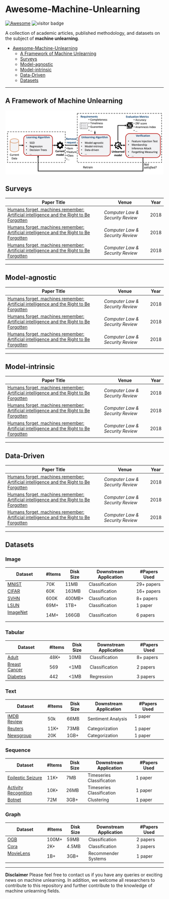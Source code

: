 # Awesome-Machine-Unlearning

[![Awesome](https://awesome.re/badge.svg)](https://awesome.re)
![visitor badge](https://visitor-badge.glitch.me/badge?page_id=tamlhp.awesome-machine-unlearning) 

A collection of academic articles, published methodology, and datasets on the subject of **machine unlearning**.

- [Awesome-Machine-Unlearning](#awesome-machine-unlearning)
  - [ A Framework of Machine Unlearning](#a-framework-of-machine-unlearning)
  - [Surveys](#surveys)
  - [Model-agnostic](#model-agnostic)
  - [Model-intrinsic](#model-intrinsic)
  - [Data-Driven](#data-driven)
  - [Datasets](#datasets)

----------

## A Framework of Machine Unlearning
[![timeline](framework.png)](https://www.linkedin.com/in/tamlhp/)

## Surveys
| **Paper Title** | **Venue** | **Year** | 
| --------------- | ---- | ---- | 
| [Humans forget, machines remember: Artificial intelligence and the Right to Be Forgotten](https://www.sciencedirect.com/science/article/pii/S0267364917302091) | _Computer Law & Security Review_ | 2018 |
| [Humans forget, machines remember: Artificial intelligence and the Right to Be Forgotten](https://www.sciencedirect.com/science/article/pii/S0267364917302091) | _Computer Law & Security Review_ | 2018 |
| [Humans forget, machines remember: Artificial intelligence and the Right to Be Forgotten](https://www.sciencedirect.com/science/article/pii/S0267364917302091) | _Computer Law & Security Review_ | 2018 |
----------

## Model-agnostic
| **Paper Title** | **Venue** | **Year** | 
| --------------- | ---- | ---- | 
| [Humans forget, machines remember: Artificial intelligence and the Right to Be Forgotten](https://www.sciencedirect.com/science/article/pii/S0267364917302091) | _Computer Law & Security Review_ | 2018 |
| [Humans forget, machines remember: Artificial intelligence and the Right to Be Forgotten](https://www.sciencedirect.com/science/article/pii/S0267364917302091) | _Computer Law & Security Review_ | 2018 |
| [Humans forget, machines remember: Artificial intelligence and the Right to Be Forgotten](https://www.sciencedirect.com/science/article/pii/S0267364917302091) | _Computer Law & Security Review_ | 2018 |
----------

## Model-intrinsic
| **Paper Title** | **Venue** | **Year** | 
| --------------- | ---- | ---- | 
| [Humans forget, machines remember: Artificial intelligence and the Right to Be Forgotten](https://www.sciencedirect.com/science/article/pii/S0267364917302091) | _Computer Law & Security Review_ | 2018 |
| [Humans forget, machines remember: Artificial intelligence and the Right to Be Forgotten](https://www.sciencedirect.com/science/article/pii/S0267364917302091) | _Computer Law & Security Review_ | 2018 |
| [Humans forget, machines remember: Artificial intelligence and the Right to Be Forgotten](https://www.sciencedirect.com/science/article/pii/S0267364917302091) | _Computer Law & Security Review_ | 2018 |
----------

## Data-Driven
| **Paper Title** | **Venue** | **Year** | 
| --------------- | ---- | ---- | 
| [Humans forget, machines remember: Artificial intelligence and the Right to Be Forgotten](https://www.sciencedirect.com/science/article/pii/S0267364917302091) | _Computer Law & Security Review_ | 2018 |
| [Humans forget, machines remember: Artificial intelligence and the Right to Be Forgotten](https://www.sciencedirect.com/science/article/pii/S0267364917302091) | _Computer Law & Security Review_ | 2018 |
| [Humans forget, machines remember: Artificial intelligence and the Right to Be Forgotten](https://www.sciencedirect.com/science/article/pii/S0267364917302091) | _Computer Law & Security Review_ | 2018 |
----------

## Datasets
### Image
| Dataset  | #Items | Disk Size | Downstream Application | #Papers Used |
|----------|--------|-----------|------------------------|------------|
| [MNIST](https://deepai.org/dataset/mnist)    &nbsp;&nbsp;&nbsp;&nbsp;&nbsp;&nbsp;| 70K    | 11MB      | Classification         | 29+ papers |
| [CIFAR](https://www.cs.toronto.edu/~kriz/cifar.html)    | 60K    | 163MB     | Classification         | 16+ papers |  
| [SVHN](http://ufldl.stanford.edu/housenumbers/)     | 600K   | 400MB+    | Classification         | 8+ papers  | 
| [LSUN](https://www.yf.io/p/lsun)     | 69M+   | 1TB+      | Classification         | 1 paper    |
| [ImageNet](https://www.image-net.org/) &nbsp;&nbsp;&nbsp;&nbsp;&nbsp;&nbsp;&nbsp;&nbsp;&nbsp;&nbsp;&nbsp;&nbsp;&nbsp;&nbsp;&nbsp;&nbsp;&nbsp;&nbsp;| 14M+   | 166GB     | Classification         | 6 papers   |

### Tabular
| Dataset       | #Items | Disk Size | Downstream Application | #Papers Used       |
|---------------|--------|-----------|------------------------|-----------|
| [Adult](https://archive.ics.uci.edu/ml/datasets/adult)         | 48K+   | 10MB      | Classification         | 8+ papers &nbsp;|
| [Breast Cancer](https://archive.ics.uci.edu/ml/datasets/breast+cancer)&nbsp;&nbsp;&nbsp;&nbsp;&nbsp;&nbsp;&nbsp;&nbsp;&nbsp;&nbsp;&nbsp;&nbsp; | 569    | <1MB      | Classification         | 2 papers  |
| [Diabetes](https://archive.ics.uci.edu/ml/datasets/diabetes)      | 442    | <1MB      | Regression             | 3 papers  |

### Text
| Dataset     | #Items | Disk Size | Downstream Application | #Papers Used     |
|-------------|--------|-----------|------------------------|---------|
| [IMDB Review](https://ai.stanford.edu/~amaas/data/sentiment/)&nbsp;&nbsp;&nbsp;&nbsp;&nbsp;&nbsp;&nbsp;&nbsp;&nbsp;&nbsp;&nbsp;&nbsp; | 50k    | 66MB      | Sentiment Analysis     | 1 paper  &nbsp; &nbsp; &nbsp; &nbsp; &nbsp; &nbsp; &nbsp; &nbsp; |
| [Reuters](https://keras.io/api/datasets/reuters/)     | 11K+   | 73MB      | Categorization         | 1 paper |
| [Newsgroup](https://archive.ics.uci.edu/ml/datasets/Twenty+Newsgroups)   | 20K    | 1GB+      | Categorization         | 1 paper |  |

### Sequence
| Dataset              | #Items | Disk Size | Downstream Application    | #Papers Used |
|----------------------|--------|-----------|---------------------------|--------------|
| [Epileptic Seizure](https://archive.ics.uci.edu/ml/datasets/Epileptic%2BSeizure%2BRecognition)    | 11K+   | 7MB       | Timeseries Classification | 1 paper |             |
| [Activity Recognition](https://archive.ics.uci.edu/ml/datasets/human+activity+recognition+using+smartphones) | 10K+   | 26MB      | Timeseries Classification | 1 paper      | 
| [Botnet](https://archive.ics.uci.edu/ml/datasets/detection_of_IoT_botnet_attacks_N_BaIoT)               | 72M    | 3GB+      | Clustering                | 1 paper      |

### Graph
| Dataset   | #Items | Disk Size | Downstream Application | #Papers Used |
|-----------|--------|-----------|------------------------|--------------|
| [OGB](https://ogb.stanford.edu/)       | 100M+  | 59MB      | Classification         | 2 papers     |                    |
| [Cora](https://relational.fit.cvut.cz/dataset/CORA)      | 2K+    | 4.5MB     | Classification         | 3 papers     | 
| [MovieLens](http://konect.cc/networks/) &nbsp;&nbsp;&nbsp;&nbsp;&nbsp;&nbsp;&nbsp;&nbsp;&nbsp;&nbsp;&nbsp;&nbsp;&nbsp;&nbsp;&nbsp;&nbsp;&nbsp;| 1B+    | 3GB+      | Recommender Systems    | 1 paper |


----------
**Disclaimer**
Please feel free to contact us if you have any queries or exciting news on machine unlearning. In addition, we welcome all researchers to contribute to this repository and further contribute to the knowledge of machine unlearning fields.







